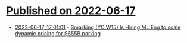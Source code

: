 # [Published on 2022-06-17](index.md)

* [2022-06-17, 17:01:01](https://news.ycombinator.com/item?id=31781101) - [Smarking (YC W15) Is Hiring ML Eng to scale dynamic pricing for $655B parking](https://jobs.lever.co/smarking/01b7a4c5-28ce-4a4c-9c88-d4cad6c01c76)
